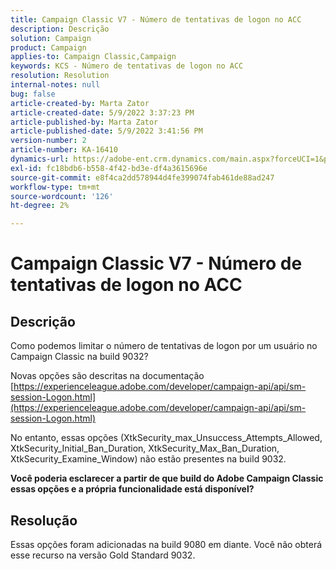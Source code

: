 ```yaml
---
title: Campaign Classic V7 - Número de tentativas de logon no ACC
description: Descrição
solution: Campaign
product: Campaign
applies-to: Campaign Classic,Campaign
keywords: KCS - Número de tentativas de logon no ACC
resolution: Resolution
internal-notes: null
bug: false
article-created-by: Marta Zator
article-created-date: 5/9/2022 3:37:23 PM
article-published-by: Marta Zator
article-published-date: 5/9/2022 3:41:56 PM
version-number: 2
article-number: KA-16410
dynamics-url: https://adobe-ent.crm.dynamics.com/main.aspx?forceUCI=1&pagetype=entityrecord&etn=knowledgearticle&id=d43c87e8-adcf-ec11-a7b5-0022480a8e40
exl-id: fc18bdb6-b558-4f42-bd3e-df4a3615696e
source-git-commit: e8f4ca2dd578944d4fe399074fab461de88ad247
workflow-type: tm+mt
source-wordcount: '126'
ht-degree: 2%

---
```


# Campaign Classic V7 - Número de tentativas de logon no ACC

## Descrição


Como podemos limitar o número de tentativas de logon por um usuário no Campaign Classic na build 9032?

Novas opções são descritas na documentação
[https://experienceleague.adobe.com/developer/campaign-api/api/sm-session-Logon.html](https://experienceleague.adobe.com/developer/campaign-api/api/sm-session-Logon.html)

No entanto, essas opções (XtkSecurity_max_Unsuccess_Attempts_Allowed, XtkSecurity_Initial_Ban_Duration, XtkSecurity_Max_Ban_Duration, XtkSecurity_Examine_Window) não estão presentes na build 9032.

<b>Você poderia esclarecer a partir de que build do Adobe Campaign Classic essas opções e a própria funcionalidade está disponível?</b>


## Resolução


Essas opções foram adicionadas na build 9080 em diante. Você não obterá esse recurso na versão Gold Standard 9032.
